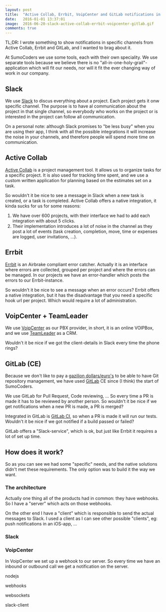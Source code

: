 ```yaml
---
layout: post
title:  "Active Collab, Errbit, VoipCenter and GitLab notifications in Slack"
date:   2016-01-01 13:37:01
image:  2016-06-20-slack-active-collab-errbit-voipcenter-gitlab.gif
comments: true
---
```

TL;DR: I wrote something to show notifications in specific channels from Active Collab, Errbit and GitLab, and I wanted
to brag about it.

At SumoCoders we use some tools, each with their own speciality. We use separate tools because we believe there is no 
"all-in-one-holy-grail"-application which will fit our needs, nor will it fit the ever changing way of work in our company. 

## Slack

We use [Slack](https://slack.com/) to discus everything about a project. Each project
gets it onw specific channel. The purpose is to have al communication about the project in that single channel, so 
everybody who works on the project or is interested in the project can follow all communication.

On a personal note: although Slack promises to "be less busy" when you are using their app, I think with all the possible 
integrations it will increase the noise in your channels, and therefore people will spend more time on communication.

## Active Collab

[Active Collab](https://activecollab.com/) is a project management tool. It allows us to organize tasks for a specific project.
It is also used for tracking time spent, and we use a custom written application for planning based on the estimates set on
a task.

So wouldn't it be nice to see a message in Slack when a new task is created, or a task is completed. Active Collab offers
a native integration, it kinda sucks for us for some reasons:

1. We have over 600 projects, with their interface we had to add each integration with about 5 clicks.
2. Their implementation introduces a lot of noise in the channel as they post a lot of events (task creation, completion, 
   move, time or expenses are logged, user invitations, ...).

## Errbit

[Errbit](http://errbit.com/) is an Airbrake compliant error catcher. Actually it is an interface where errors are collected,
grouped per project and where the errors can be managed. In our projects we have an error-handler which posts the errors
to our Errbit-instance.

So wouldn't it be nice to see a message when an error occurs? Errbit offers a native integration, but it has the disadvantage 
that you need a specific hook url per project. Which would require a lot of administration.

## VoipCenter + TeamLeader

We use [VoipCenter](http://www.voipcenter.be/) as our PBX provider, in short, it is an online VOIPBox, and we use [TeamLeader](http://www.teamleader.eu/en)
as a CRM.

Wouldn't it be nice if we got the client-details in Slack every time the phone rings?

## GitLab (CE)

Because we don't like to pay a [gazilion dollars/euro's](https://github.com/blog/2164-introducing-unlimited-private-repositories) 
to be able to have Git repository management, we have used [GitLab](https://about.GitLab.com/) CE since (I think) the 
start of SumoCoders. 

We use GitLab for Pull Request, Code reviewing, ... So every time a PR is made it has to be reviewed by another person. So 
wouldn't it be nice if we get notifications when a new PR is made, a PR is merged?

Integrated in GitLab is [GitLab CI](https://about.GitLab.com/GitLab-ci/), so when a PR is made it will run our tests. Wouldn't
it be nice if we got notified if a build passed or failed?

GitLab offers a "Slack-service", which is ok, but just like Errbit it requires a lot of set up time.

## How does it work?

So as you can see we had some "specific" needs, and the native solutions didn't met these requirements. The only option
was to build it the way we want.

### The architecture

Actually one thing all of the products had in common: they have webhooks. So I have a "server" which acts on those webhooks.

On the other end I have a "client" which is responsible to send the actual messages to Slack. I used a client as I can 
see other possible "clients", eg: push notifications in an iOS-app, ...

### Slack


### VoipCenter

In VoipCenter we set up a webhook to our server. So every time we have an inbound or outbound call we get a notification on the server.








nodejs

webhooks

websockets

slack-client





